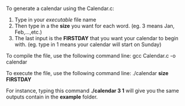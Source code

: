 To generate a calendar using the Calendar.c:
1. Type in your *executable* file name
2. Then type in a the **size** you want for each word. (eg. 3 means Jan, Feb,...,etc.)
3. The last input is the **FIRSTDAY** that you want your calendar to begin with. (eg. type in 1 means your calendar will start on Sunday) 

To compile the file, use the following command line: gcc Calendar.c -o calendar

To execute the file, use the following command line: ./calendar **size** **FIRSTDAY** 

For instance, typing this command **./calendar 3 1** will give you the same outputs contain in the **example** folder.


